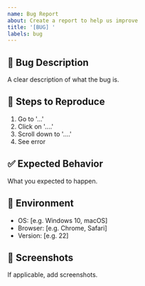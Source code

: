 ```yaml
---
name: Bug Report
about: Create a report to help us improve
title: '[BUG] '
labels: bug
---
```


## 🐛 Bug Description
A clear description of what the bug is.

## 🔄 Steps to Reproduce
1. Go to '...'
2. Click on '....'
3. Scroll down to '....'
4. See error

## ✅ Expected Behavior
What you expected to happen.

## 📱 Environment
- OS: [e.g. Windows 10, macOS]
- Browser: [e.g. Chrome, Safari]
- Version: [e.g. 22]

## 📸 Screenshots
If applicable, add screenshots.
